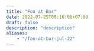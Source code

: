 ```yaml
---
title: "Foo at Bar"
date: 2022-07-25T08:16:08+07:00
draft: false
description: "description"
aliases:
    - "/foo-at-bar-jul-22"
---
```

